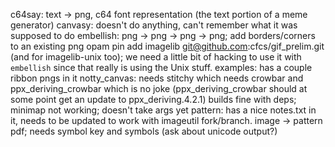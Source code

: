 c64say: text -> png, c64 font representation (the text portion of a meme generator)
canvasy: doesn't do anything, can't remember what it was supposed to do
embellish: png -> png -> png -> png; add borders/corners to an existing png
  opam pin add imagelib git@github.com:cfcs/gif_prelim.git (and for imagelib-unix too); we need a little bit of hacking to use it with `embellish` since that really is using the Unix stuff.
examples: has a couple ribbon pngs in it
notty_canvas: needs stitchy which needs crowbar and ppx_deriving_crowbar which is no joke (ppx_deriving_crowbar should at some point get an update to ppx_deriving.4.2.1)
  builds fine with deps; minimap not working; doesn't take args yet
pattern: has a nice notes.txt in it, needs to be updated to work with imageutil fork/branch. image -> pattern pdf; needs symbol key and symbols (ask about unicode output?)
